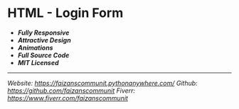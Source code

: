 # HTML - Login Form
- ***Fully Responsive***
- ***Attractive Design***
- ***Animations***
- ***Full Source Code***
- ***MIT Licensed***

------------
*Website: https://faizanscommunit.pythonanywhere.com/*
*Github: https://github.com/faizanscommunit*
*Fiverr: https://www.fiverr.com/faizanscommunit*
